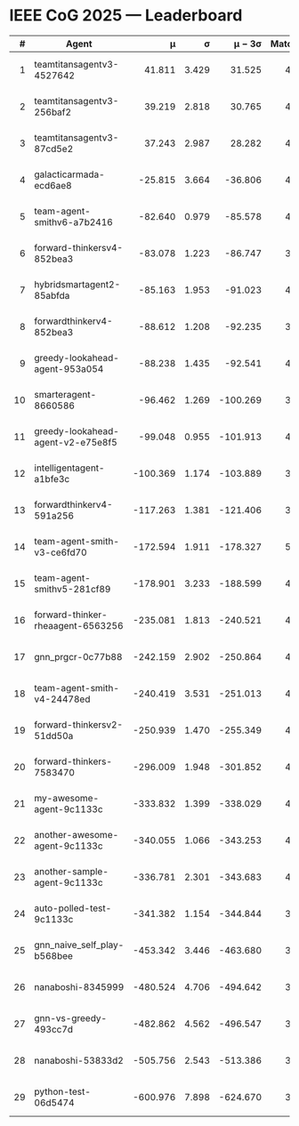 # IEEE CoG 2025 — Leaderboard

| # | Agent | μ | σ | μ − 3σ | Matches | Updated |
|---:|---|---:|---:|---:|---:|---|
| 1 | teamtitansagentv3-4527642 | 41.811 | 3.429 | 31.525 | 4400 | 2025-08-18 22:22 |
| 2 | teamtitansagentv3-256baf2 | 39.219 | 2.818 | 30.765 | 4572 | 2025-08-18 22:22 |
| 3 | teamtitansagentv3-87cd5e2 | 37.243 | 2.987 | 28.282 | 4372 | 2025-08-18 22:22 |
| 4 | galacticarmada-ecd6ae8 | -25.815 | 3.664 | -36.806 | 4500 | 2025-08-18 22:22 |
| 5 | team-agent-smithv6-a7b2416 | -82.640 | 0.979 | -85.578 | 4500 | 2025-08-18 22:22 |
| 6 | forward-thinkersv4-852bea3 | -83.078 | 1.223 | -86.747 | 3606 | 2025-08-18 22:22 |
| 7 | hybridsmartagent2-85abfda | -85.163 | 1.953 | -91.023 | 4253 | 2025-08-18 22:22 |
| 8 | forwardthinkerv4-852bea3 | -88.612 | 1.208 | -92.235 | 3594 | 2025-08-18 22:22 |
| 9 | greedy-lookahead-agent-953a054 | -88.238 | 1.435 | -92.541 | 4148 | 2025-08-18 22:22 |
| 10 | smarteragent-8660586 | -96.462 | 1.269 | -100.269 | 3791 | 2025-08-18 22:22 |
| 11 | greedy-lookahead-agent-v2-e75e8f5 | -99.048 | 0.955 | -101.913 | 4588 | 2025-08-18 22:22 |
| 12 | intelligentagent-a1bfe3c | -100.369 | 1.174 | -103.889 | 3582 | 2025-08-18 22:22 |
| 13 | forwardthinkerv4-591a256 | -117.263 | 1.381 | -121.406 | 3974 | 2025-08-18 22:22 |
| 14 | team-agent-smith-v3-ce6fd70 | -172.594 | 1.911 | -178.327 | 5112 | 2025-08-18 22:22 |
| 15 | team-agent-smithv5-281cf89 | -178.901 | 3.233 | -188.599 | 4600 | 2025-08-18 22:22 |
| 16 | forward-thinker-rheaagent-6563256 | -235.081 | 1.813 | -240.521 | 4106 | 2025-08-18 22:22 |
| 17 | gnn_prgcr-0c77b88 | -242.159 | 2.902 | -250.864 | 4250 | 2025-08-18 22:22 |
| 18 | team-agent-smith-v4-24478ed | -240.419 | 3.531 | -251.013 | 4672 | 2025-08-18 22:22 |
| 19 | forward-thinkersv2-51dd50a | -250.939 | 1.470 | -255.349 | 4566 | 2025-08-18 22:22 |
| 20 | forward-thinkers-7583470 | -296.009 | 1.948 | -301.852 | 4200 | 2025-08-18 22:22 |
| 21 | my-awesome-agent-9c1133c | -333.832 | 1.399 | -338.029 | 4740 | 2025-08-18 22:22 |
| 22 | another-awesome-agent-9c1133c | -340.055 | 1.066 | -343.253 | 4800 | 2025-08-18 22:22 |
| 23 | another-sample-agent-9c1133c | -336.781 | 2.301 | -343.683 | 4380 | 2025-08-18 22:22 |
| 24 | auto-polled-test-9c1133c | -341.382 | 1.154 | -344.844 | 3980 | 2025-08-18 22:22 |
| 25 | gnn_naive_self_play-b568bee | -453.342 | 3.446 | -463.680 | 3720 | 2025-08-18 22:22 |
| 26 | nanaboshi-8345999 | -480.524 | 4.706 | -494.642 | 3840 | 2025-08-18 22:22 |
| 27 | gnn-vs-greedy-493cc7d | -482.862 | 4.562 | -496.547 | 3700 | 2025-08-18 22:22 |
| 28 | nanaboshi-53833d2 | -505.756 | 2.543 | -513.386 | 3400 | 2025-08-18 22:22 |
| 29 | python-test-06d5474 | -600.976 | 7.898 | -624.670 | 3670 | 2025-08-18 22:22 |
